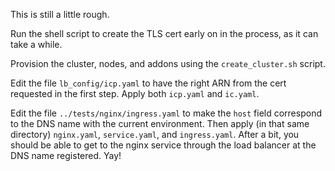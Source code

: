 This is still a little rough.

Run the shell script to create the TLS cert early on in the process, as it can take a while.

Provision the cluster, nodes, and addons using the `create_cluster.sh` script.

Edit the file `lb_config/icp.yaml` to have the right ARN from the cert requested in the first step.  Apply both `icp.yaml` and `ic.yaml`.

Edit the file `../tests/nginx/ingress.yaml` to make the `host` field correspond to the DNS name with the current environment.  Then apply (in that same directory) `nginx.yaml`, `service.yaml`, and `ingress.yaml`.  After a bit, you should be able to get to the nginx service through the load balancer at the DNS name registered.  Yay!

